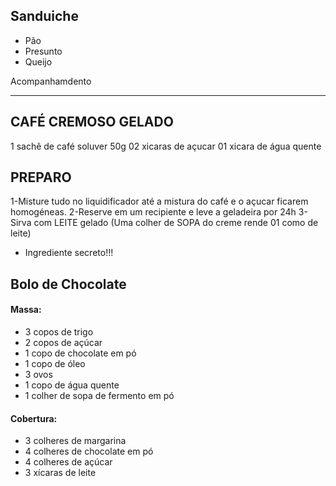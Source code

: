 ## Sanduiche
* Pão
* Presunto
* Queijo








Acompanhamdento
***************
CAFÉ CREMOSO GELADO
-------------------
1 sachê de café soluver 50g
02 xicaras de açucar
01 xicara de água quente

PREPARO
-------
1-Misture tudo no liquidificador até a mistura do café e o açucar ficarem homogéneas.
2-Reserve em um recipiente e leve a geladeira por 24h
3-Sirva com LEITE gelado (Uma colher de SOPA do creme rende 01 como de leite)
* Ingrediente secreto!!!

## Bolo de Chocolate
#### Massa:

* 3 copos de trigo
* 2 copos de açúcar
* 1 copo de chocolate em pó
* 1 copo de óleo
* 3 ovos
* 1 copo de água quente
* 1 colher de sopa de fermento em pó

#### Cobertura: 

* 3 colheres de margarina
* 4 colheres de chocolate em pó
* 4 colheres de açúcar
* 3 xícaras de leite

